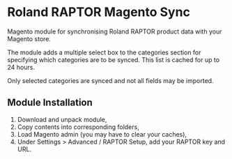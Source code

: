 Roland RAPTOR Magento Sync
=============

Magento module for synchronising Roland RAPTOR product data with your Magento store.

The module adds a multiple select box to the categories section for specifying which categories are to be synced. This list is cached for up to 24 hours.

Only selected categories are synced and not all fields may be imported.

Module Installation
-------------

1. Download and unpack module,
2. Copy contents into corresponding folders,
3. Load Magento admin (you may have to clear your caches),
4. Under Settings > Advanced / RAPTOR Setup, add your RAPTOR key and URL.